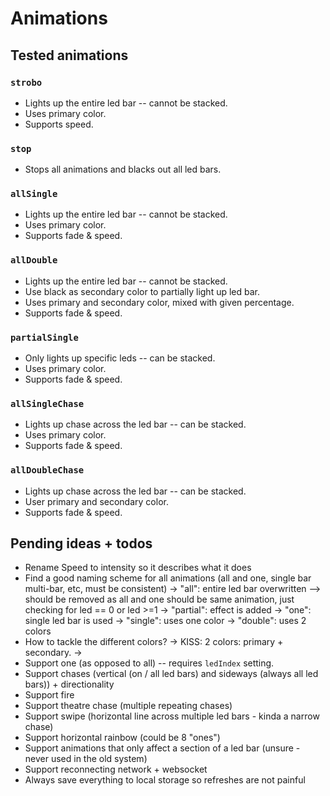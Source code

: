 # Animations

## Tested animations

### `strobo`

- Lights up the entire led bar -- cannot be stacked.
- Uses primary color.
- Supports speed.

### `stop`

- Stops all animations and blacks out all led bars.

### `allSingle`

- Lights up the entire led bar -- cannot be stacked.
- Uses primary color.
- Supports fade & speed.

### `allDouble`

- Lights up the entire led bar -- cannot be stacked.
- Use black as secondary color to partially light up led bar.
- Uses primary and secondary color, mixed with given percentage.
- Supports fade & speed.

### `partialSingle`

- Only lights up specific leds -- can be stacked.
- Uses primary color.
- Supports fade & speed.

### `allSingleChase`

- Lights up chase across the led bar -- can be stacked.
- Uses primary color.
- Supports fade & speed.

### `allDoubleChase`

- Lights up chase across the led bar -- can be stacked.
- User primary and secondary color.
- Supports fade & speed.

## Pending ideas + todos

- Rename Speed to intensity so it describes what it does
- Find a good naming scheme for all animations (all and one, single bar multi-bar, etc, must be consistent)
    -> "all": entire led bar overwritten --> should be removed as all and one should be same animation, just checking for led == 0 or led >=1
    -> "partial": effect is added
    -> "one": single led bar is used
    -> "single": uses one color
    -> "double": uses 2 colors
- How to tackle the different colors?
    -> KISS: 2 colors: primary + secondary.
    -> 
- Support one (as opposed to all) -- requires `ledIndex` setting.
- Support chases (vertical (on / all led bars) and sideways (always all led bars)) + directionality
- Support fire
- Support theatre chase (multiple repeating chases)
- Support swipe (horizontal line across multiple led bars - kinda a narrow chase)
- Support horizontal rainbow (could be 8 "ones")
- Support animations that only affect a section of a led bar (unsure - never used in the old system)
- Support reconnecting network + websocket
- Always save everything to local storage so refreshes are not painful
